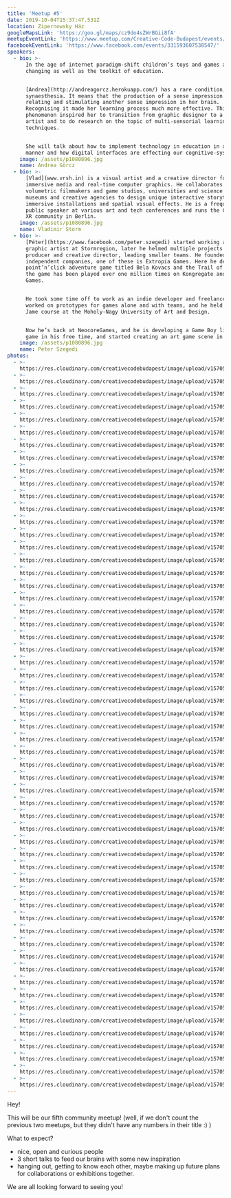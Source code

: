 ```yaml
---
title: 'Meetup #5'
date: 2019-10-04T15:37:47.531Z
location: Zipernowsky Ház
googleMapsLink: 'https://goo.gl/maps/cz9do4sZWrBGii8fA'
meetupEventLink: 'https://www.meetup.com/Creative-Code-Budapest/events/qnhgzpyzpbkb/'
facebookEventLink: 'https://www.facebook.com/events/331593607538547/'
speakers:
  - bio: >-
      In the age of internet paradigm-shift children’s toys and games are
      changing as well as the toolkit of education.


      [Andrea](http://andreagorcz.herokuapp.com/) has a rare condition, called
      synaesthesia. It means that the production of a sense impression is
      relating and stimulating another sense impression in her brain.
      Recognising it made her learning process much more effective. This
      phenomenon inspired her to transition from graphic designer to a media
      artist and to do research on the topic of multi-sensorial learning
      techniques.


      She will talk about how to implement technology in education in a good
      manner and how digital interfaces are effecting our cognitive-system.
    image: /assets/p1080896.jpg
    name: Andrea Görcz
  - bio: >-
      [Vlad](www.vrsh.in) is a visual artist and a creative director focused on
      immersive media and real-time computer graphics. He collaborates with
      volumetric filmmakers and game studios, universities and science labs,
      museums and creative agencies to design unique interactive storytelling,
      immersive installations and spatial visual effects. He is a frequent
      public speaker at various art and tech conferences and runs the Creative
      XR community in Berlin.
    image: /assets/p1080896.jpg
    name: Vladimir Storm
  - bio: >-
      [Péter](https://www.facebook.com/peter.szegedi) started working as a 3D
      graphic artist at Stormregion, later he helmed multiple projects as a
      producer and creative director, leading smaller teams. He founded two
      independent companies, one of these is Extropia Games. Here he developed a
      point’n’click adventure game titled Bela Kovacs and the Trail of Blood –
      the game has been played over one million times on Kongregate and Armor
      Games. 


      He took some time off to work as an indie developer and freelancer, he
      worked on prototypes for games alone and with teams, and he held a Game
      Jame course at the Moholy-Nagy University of Art and Design. 


      Now he’s back at NeocoreGames, and he is developing a Game Boy like retro
      game in his free time, and started creating an art game scene in Budapest.
    image: /assets/p1080896.jpg
    name: Peter Szegedi
photos:
  - >-
    https://res.cloudinary.com/creativecodebudapest/image/upload/v1570566497/cc6/P1080905_mdj46t.jpg
  - >-
    https://res.cloudinary.com/creativecodebudapest/image/upload/v1570566497/cc6/P1080910_zhrfgq.jpg
  - >-
    https://res.cloudinary.com/creativecodebudapest/image/upload/v1570566497/cc6/P1080864_dyv4mm.jpg
  - >-
    https://res.cloudinary.com/creativecodebudapest/image/upload/v1570566496/cc6/P1080871_atvzdh.jpg
  - >-
    https://res.cloudinary.com/creativecodebudapest/image/upload/v1570566493/cc6/P1080872_ihygqm.jpg
  - >-
    https://res.cloudinary.com/creativecodebudapest/image/upload/v1570566492/cc6/P1080867_kkfjga.jpg
  - >-
    https://res.cloudinary.com/creativecodebudapest/image/upload/v1570566492/cc6/P1080862_cyui0s.jpg
  - >-
    https://res.cloudinary.com/creativecodebudapest/image/upload/v1570566492/cc6/P1080889_kdps1f.jpg
  - >-
    https://res.cloudinary.com/creativecodebudapest/image/upload/v1570566489/cc6/P1080903_hwop1x.jpg
  - >-
    https://res.cloudinary.com/creativecodebudapest/image/upload/v1570566489/cc6/P1080876_rrvwzo.jpg
  - >-
    https://res.cloudinary.com/creativecodebudapest/image/upload/v1570566487/cc6/P1080863_rwynvt.jpg
  - >-
    https://res.cloudinary.com/creativecodebudapest/image/upload/v1570566484/cc6/P1080861_w2jwhd.jpg
  - >-
    https://res.cloudinary.com/creativecodebudapest/image/upload/v1570566484/cc6/P1080917_ymw4lx.jpg
  - >-
    https://res.cloudinary.com/creativecodebudapest/image/upload/v1570566484/cc6/P1080928_lzjkg9.jpg
  - >-
    https://res.cloudinary.com/creativecodebudapest/image/upload/v1570566484/cc6/P1080875_irpkrg.jpg
  - >-
    https://res.cloudinary.com/creativecodebudapest/image/upload/v1570566481/cc6/P1080900_j4v9a8.jpg
  - >-
    https://res.cloudinary.com/creativecodebudapest/image/upload/v1570566479/cc6/P1080967_nme8tn.jpg
  - >-
    https://res.cloudinary.com/creativecodebudapest/image/upload/v1570566479/cc6/P1080860_j3ukwx.jpg
  - >-
    https://res.cloudinary.com/creativecodebudapest/image/upload/v1570566478/cc6/P1080966_dsteax.jpg
  - >-
    https://res.cloudinary.com/creativecodebudapest/image/upload/v1570566476/cc6/P1080970_ppype4.jpg
  - >-
    https://res.cloudinary.com/creativecodebudapest/image/upload/v1570566473/cc6/P1080960_v8od3v.jpg
  - >-
    https://res.cloudinary.com/creativecodebudapest/image/upload/v1570566473/cc6/P1080965_nryarc.jpg
  - >-
    https://res.cloudinary.com/creativecodebudapest/image/upload/v1570566472/cc6/P1080838_jmynw6.jpg
  - >-
    https://res.cloudinary.com/creativecodebudapest/image/upload/v1570566472/cc6/P1080976_l509un.jpg
  - >-
    https://res.cloudinary.com/creativecodebudapest/image/upload/v1570566470/cc6/P1080829_x4tdj5.jpg
  - >-
    https://res.cloudinary.com/creativecodebudapest/image/upload/v1570566469/cc6/P1080833_rdmwao.jpg
  - >-
    https://res.cloudinary.com/creativecodebudapest/image/upload/v1570566467/cc6/P1080977_gymfmd.jpg
  - >-
    https://res.cloudinary.com/creativecodebudapest/image/upload/v1570566465/cc6/P1080990_fr5gcy.jpg
  - >-
    https://res.cloudinary.com/creativecodebudapest/image/upload/v1570566464/cc6/P1080953_qvxage.jpg
  - >-
    https://res.cloudinary.com/creativecodebudapest/image/upload/v1570566464/cc6/P1080951_h7thmg.jpg
  - >-
    https://res.cloudinary.com/creativecodebudapest/image/upload/v1570566463/cc6/P1080950_cgm5oc.jpg
  - >-
    https://res.cloudinary.com/creativecodebudapest/image/upload/v1570566461/cc6/P1080986_zngzpa.jpg
  - >-
    https://res.cloudinary.com/creativecodebudapest/image/upload/v1570566460/cc6/P1080940_oc4gr3.jpg
  - >-
    https://res.cloudinary.com/creativecodebudapest/image/upload/v1570566458/cc6/P1080831_frgweu.jpg
  - >-
    https://res.cloudinary.com/creativecodebudapest/image/upload/v1570566458/cc6/P1080942_z7e65k.jpg
  - >-
    https://res.cloudinary.com/creativecodebudapest/image/upload/v1570566458/cc6/P1080957_jxmugm.jpg
  - >-
    https://res.cloudinary.com/creativecodebudapest/image/upload/v1570566454/cc6/P1080968_obsd9x.jpg
  - >-
    https://res.cloudinary.com/creativecodebudapest/image/upload/v1570566452/cc6/P1080983_pxziee.jpg
  - >-
    https://res.cloudinary.com/creativecodebudapest/image/upload/v1570566452/cc6/P1080884_myu8s0.jpg
  - >-
    https://res.cloudinary.com/creativecodebudapest/image/upload/v1570566452/cc6/P1080879_snaxjo.jpg
  - >-
    https://res.cloudinary.com/creativecodebudapest/image/upload/v1570566447/cc6/P1080934_fidjst.jpg
  - >-
    https://res.cloudinary.com/creativecodebudapest/image/upload/v1570566447/cc6/P1080845_ehdbww.jpg
  - >-
    https://res.cloudinary.com/creativecodebudapest/image/upload/v1570566447/cc6/P1080881_a5wwdt.jpg
  - >-
    https://res.cloudinary.com/creativecodebudapest/image/upload/v1570566446/cc6/P1080893_nrgsey.jpg
  - >-
    https://res.cloudinary.com/creativecodebudapest/image/upload/v1570566444/cc6/P1080897_kpvpo2.jpg
  - >-
    https://res.cloudinary.com/creativecodebudapest/image/upload/v1570566444/cc6/P1080854_m9ymtz.jpg
  - >-
    https://res.cloudinary.com/creativecodebudapest/image/upload/v1570566442/cc6/P1080887_uytbsb.jpg
  - >-
    https://res.cloudinary.com/creativecodebudapest/image/upload/v1570566441/cc6/P1080896_obaebz.jpg
  - >-
    https://res.cloudinary.com/creativecodebudapest/image/upload/v1570566439/cc6/P1080882_lg3bsy.jpg
  - >-
    https://res.cloudinary.com/creativecodebudapest/image/upload/v1570566436/cc6/P1080924_u7fycr.jpg
  - >-
    https://res.cloudinary.com/creativecodebudapest/image/upload/v1570566436/cc6/P1080850_qdlavl.jpg
  - >-
    https://res.cloudinary.com/creativecodebudapest/image/upload/v1570566436/cc6/P1080844_szh3qj.jpg
  - >-
    https://res.cloudinary.com/creativecodebudapest/image/upload/v1570566433/cc6/P1080921_bsuj73.jpg
  - >-
    https://res.cloudinary.com/creativecodebudapest/image/upload/v1570566430/cc6/P1080909_q5ohig.jpg
  - >-
    https://res.cloudinary.com/creativecodebudapest/image/upload/v1570566430/cc6/P1080841_dbnku1.jpg
  - >-
    https://res.cloudinary.com/creativecodebudapest/image/upload/v1570566430/cc6/P1080918_o6ynmz.jpg
  - >-
    https://res.cloudinary.com/creativecodebudapest/image/upload/v1570566426/cc6/pop_jhtf6w.gif
---
```

Hey!

This will be our fifth community meetup! (well, if we don't count the previous two meetups, but they didn't have any numbers in their title :) ) 

What to expect?

- nice, open and curious people
- 3 short talks to feed our brains with some new inspiration
- hanging out, getting to know each other, maybe making up future plans for  collaborations or exhibitions together.

We are all looking forward to seeing you!
